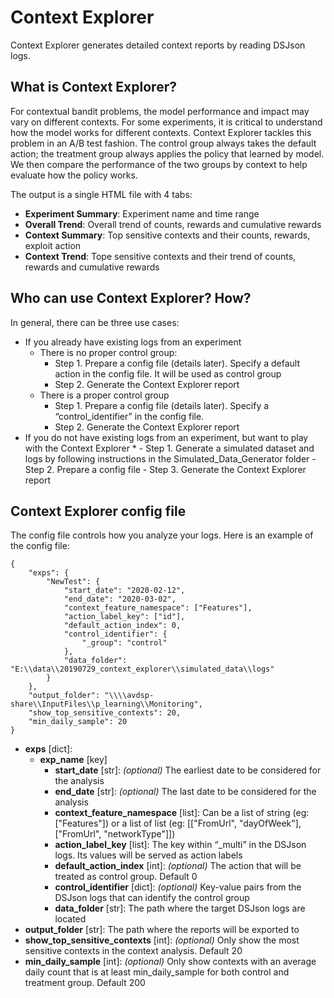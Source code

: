 # Context Explorer
Context Explorer generates detailed context reports by reading DSJson logs. 

## What is Context Explorer?
For contextual bandit problems, the model performance and impact may vary on different contexts. For some experiments, it is critical to understand how the model works for different contexts. 
Context Explorer tackles this problem in an A/B test fashion. The control group always takes the default action; the treatment group always applies the policy that learned by model. We then compare the performance of the two groups by context to help evaluate how the policy works.

The output is a single HTML file with 4 tabs:
*	**Experiment Summary**: Experiment name and time range
*	**Overall Trend**: Overall trend of counts, rewards and cumulative rewards
*	**Context Summary**: Top sensitive contexts and their counts, rewards, exploit action
*	**Context Trend**: Tope sensitive contexts and their trend of counts, rewards and cumulative rewards

## Who can use Context Explorer? How?
In general, there can be three use cases:
* If you already have existing logs from an experiment
    * There is no proper control group:
        - Step 1.	Prepare a config file (details later). Specify a default action in the config file. It will be used as control group
        - Step 2.	Generate the Context Explorer report 
    * There is a proper control group
        - Step 1.	Prepare a config file (details later). Specify a “control_identifier” in the config file. 
        - Step 2.	Generate the Context Explorer report 
*	If you do not have existing logs from an experiment, but want to play with the Context Explorer
    * 
        - Step 1.	Generate a simulated dataset and logs by following instructions in the Simulated_Data_Generator folder
        - Step 2.	Prepare a config file
        - Step 3.	Generate the Context Explorer report 
        
        
## Context Explorer config file
The config file controls how you analyze your logs. Here is an example of the config file:

    {
        "exps": {
            "NewTest": {
                "start_date": "2020-02-12", 
                "end_date": "2020-03-02",
                "context_feature_namespace": ["Features"],
                "action_label_key": ["id"],
                "default_action_index": 0,
                "control_identifier": {
                    "_group": "control"
                },
                "data_folder": "E:\\data\\20190729_context_explorer\\simulated_data\\logs"
            }
        },
        "output_folder": "\\\\avdsp-share\\InputFiles\\p_learning\\Monitoring",
        "show_top_sensitive_contexts": 20,
        "min_daily_sample": 20
    }

* **exps** [dict]:
	* **exp_name** [key]
		* **start_date** [str]: _(optional)_ The earliest date to be considered for the analysis
		* **end_date** [str]: _(optional)_ The last date to be considered for the analysis
		* **context_feature_namespace** [list]: Can be a list of string (eg: ["Features"]) or a list of list (eg: [["FromUrl", "dayOfWeek"], ["FromUrl", "networkType"]]) 
		* **action_label_key** [list]: The key within “_multi” in the DSJson logs. Its values will be served as action labels
		* **default_action_index** [int]: _(optional)_ The action that will be treated as control group. Default 0
		* **control_identifier** [dict]: _(optional)_ Key-value pairs from the DSJson logs that can identify the control group
		* **data_folder** [str]: The path where the target DSJson logs are located
* **output_folder** [str]: The path where the reports will be exported to
* **show_top_sensitive_contexts** [int]: _(optional)_ Only show the most sensitive contexts in the context analysis. Default 20
* **min_daily_sample** [int]: _(optional)_ Only show contexts with an average daily count that is at least min_daily_sample for both control and treatment group. Default 200




